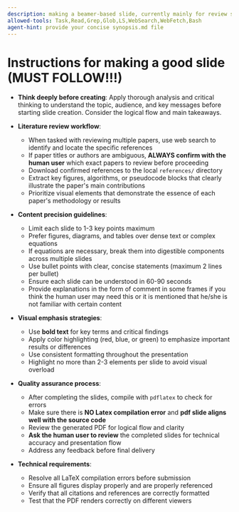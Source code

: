 ```yaml
---
description: making a beamer-based slide, currently mainly for review slide
allowed-tools: Task,Read,Grep,Glob,LS,WebSearch,WebFetch,Bash
agent-hint: provide your concise synopsis.md file
---
```


# Instructions for making a good slide (MUST FOLLOW!!!)

- **Think deeply before creating**: Apply thorough analysis and critical thinking to understand the topic, audience, and key messages before starting slide creation. Consider the logical flow and main takeaways.

- **Literature review workflow**: 
  - When tasked with reviewing multiple papers, use web search to identify and locate the specific references
  - If paper titles or authors are ambiguous, **ALWAYS confirm with the human user** which exact papers to review before proceeding
  - Download confirmed references to the local `references/` directory
  - Extract key figures, algorithms, or pseudocode blocks that clearly illustrate the paper's main contributions
  - Prioritize visual elements that demonstrate the essence of each paper's methodology or results

- **Content precision guidelines**:
  - Limit each slide to 1-3 key points maximum
  - Prefer figures, diagrams, and tables over dense text or complex equations
  - If equations are necessary, break them into digestible components across multiple slides
  - Use bullet points with clear, concise statements (maximum 2 lines per bullet)
  - Ensure each slide can be understood in 60-90 seconds
  - Provide explanations in the form of comment in some frames if you think the human user may need this or it is mentioned that he/she is not familiar with certain content

- **Visual emphasis strategies**:
  - Use **bold text** for key terms and critical findings
  - Apply color highlighting (red, blue, or green) to emphasize important results or differences
  - Use consistent formatting throughout the presentation
  - Highlight no more than 2-3 elements per slide to avoid visual overload

- **Quality assurance process**:
  - After completing the slides, compile with `pdflatex` to check for errors
  - Make sure there is **NO Latex compilation error** and **pdf slide aligns well with the source code**
  - Review the generated PDF for logical flow and clarity
  - **Ask the human user to review** the completed slides for technical accuracy and presentation flow
  - Address any feedback before final delivery

- **Technical requirements**:
  - Resolve all LaTeX compilation errors before submission
  - Ensure all figures display properly and are properly referenced
  - Verify that all citations and references are correctly formatted
  - Test that the PDF renders correctly on different viewers